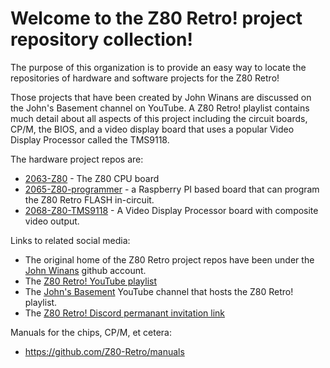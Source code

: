 # Welcome to the Z80 Retro! project repository collection!

The purpose of this organization is to provide an easy way to locate the repositories of hardware and software projects for the Z80 Retro!

Those projects that have been created by John Winans are discussed on the John's Basement channel on YouTube.  A Z80 Retro! playlist contains much detail about all aspects of this project including the circuit boards, CP/M, the BIOS, and a video display board that uses a popular Video Display Processor called the TMS9118.

The hardware project repos are:
- [2063-Z80](https://github.com/Z80-Retro/2063-Z80) - The Z80 CPU board
- [2065-Z80-programmer](https://github.com/Z80-Retro/2065-Z80-programmer) - a Raspberry PI based board that can program the Z80 Retro FLASH in-circuit.
- [2068-Z80-TMS9118](https://github.com/Z80-Retro/2068-Z80-TMS9118) - A Video Display Processor board with composite video output.

Links to related social media:
- The original home of the Z80 Retro project repos have been under the [John Winans](https://github.com/johnwinans) github account.
- The [Z80 Retro! YouTube playlist](https://www.youtube.com/playlist?list=PL3by7evD3F51Cf9QnsAEdgSQ4cz7HQZX5)
- The [John's Basement](http://youtube.com/@JohnsBasement) YouTube channel that hosts the Z80 Retro! playlist.
- The [Z80 Retro! Discord permanant invitation link](https://discord.gg/jf73DRZvh5)

Manuals for the chips, CP/M, et cetera:
- https://github.com/Z80-Retro/manuals
